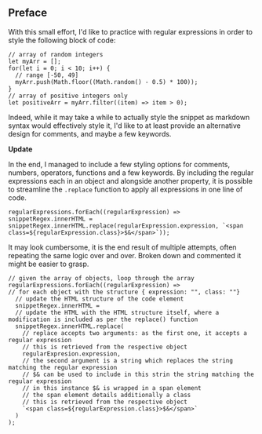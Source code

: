 <!-- Link to the work-in-progress pen right [here](). -->

## Preface

With this small effort, I'd like to practice with regular expressions in order to style the following block of code:

```JS
// array of random integers
let myArr = [];
for(let i = 0; i < 10; i++) {
  // range [-50, 49]
  myArr.push(Math.floor((Math.random() - 0.5) * 100));
}
// array of positive integers only
let positiveArr = myArr.filter((item) => item > 0);
```

Indeed, while it may take a while to actually style the snippet as markdown syntax would effectively style it, I'd like to at least provide an alternative design for comments, and maybe a few keywords.

**Update**

In the end, I managed to include a few styling options for comments, numbers, operators, functions and a few keywords. By including the regular expressions each in an object and alongside another property, it is possible to streamline the `.replace` function to apply all expressions in one line of code.

```JS
regularExpressions.forEach((regularExpression) => snippetRegex.innerHTML = snippetRegex.innerHTML.replace(regularExpression.expression, `<span class=${regularExpression.class}>$&</span>`));
```

It may look cumbersome, it is the end result of multiple attempts, often repeating the same logic over and over. Broken down and commented it might be easier to grasp.

```JS
// given the array of objects, loop through the array
regularExpressions.forEach((regularExpression) => 
// for each object with the structure { expression: "", class: ""}
  // update the HTML structure of the code element
  snippetRegex.innerHTML = 
  // update the HTML with the HTML structure itself, where a modification is included as per the replace() function
  snippetRegex.innerHTML.replace(
    // replace accepts two arguments: as the first one, it accepts a regular expression
    // this is retrieved from the respective object
    regularExpresion.expression,
    // the second argument is a string which replaces the string matching the regular expression
    // $& can be used to include in this strin the string matching the regular expression
    // in this instance $& is wrapped in a span element
    // the span element details additionally a class
    // this is retrieved from the respective object
    `<span class=${regularExpression.class}>$&</span>`
  )
);
```
